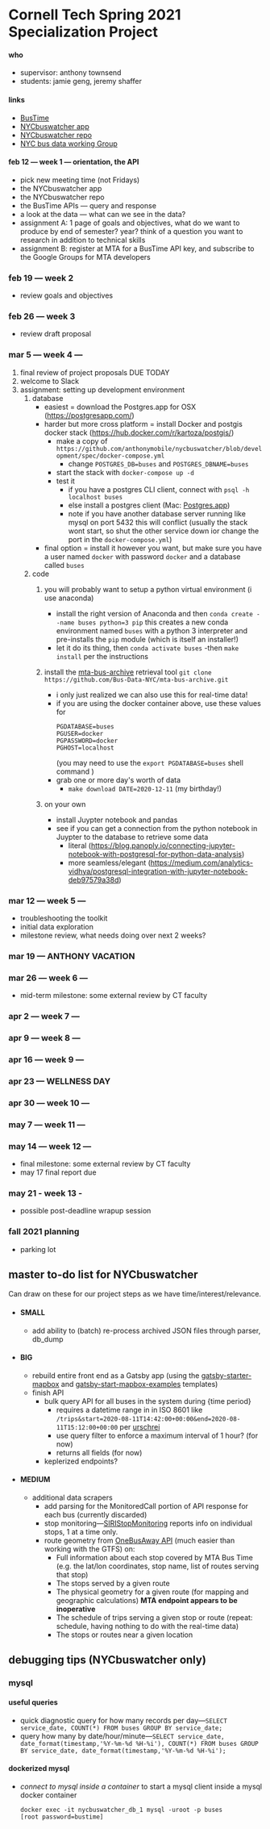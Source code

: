 # Cornell Tech Spring 2021 Specialization Project

#### who
- supervisor: anthony townsend
- students: jamie geng, jeremy shaffer

#### links
- [BusTime](https://bustime.mta.info/wiki/Developers/SIRIIntro)
- [NYCbuswatcher app](http://nyc.buswatcher.org)
- [NYCbuswatcher repo](https://github.com/anthonymobile/nycbuswatcher)
- [NYC bus data working Group](https://github.com/Bus-Data-NY)

#### feb 12 — week 1 — orientation, the API
- pick new meeting time (not Fridays)
- the NYCbuswatcher app
- the NYCbuswatcher repo
- the BusTime APIs — query and response
- a look at the data — what can we see in the data?
- assignment A: 1 page of goals and objectives, what do we want to produce by end of semester? year? think of a question you want to research in addition to technical skills
- assignment B: register at MTA for a BusTime API key, and subscribe to the Google Groups for MTA developers
 
### feb 19 — week 2
- review goals and objectives

### feb 26 — week 3
- review draft proposal

### mar 5 — week 4 — 

1. final review of project proposals DUE TODAY
2. welcome to Slack
3. assignment: setting up development environment
    1.  database
        - easiest = download the Postgres.app for OSX (https://postgresapp.com/) 
        - harder but more cross platform = install Docker and postgis docker stack (https://hub.docker.com/r/kartoza/postgis/)
            - make a copy of `https://github.com/anthonymobile/nycbuswatcher/blob/development/spec/docker-compose.yml`
                - change `POSTGRES_DB=buses` and `POSTGRES_DBNAME=buses`
            - start the stack with `docker-compose up -d `
            - test it
                - if you have a postgres CLI client, connect with `psql -h localhost buses`
                - else install a postgres client (Mac: [Postgres.app](https://postgresapp.com/))
                - note if you have another database server running like mysql on port 5432 this will conflict (usually the stack wont start, so shut the other service down ior change the port in the `docker-compose.yml`)
        - final option = install it however you want, but make sure you have a user named `docker` with password `docker` and a database called `buses`
    2. code
        1. you will probably want to setup a python virtual environment (i use anaconda)
            - install the right version of Anaconda and then
            ```conda create --name buses python=3 pip``` this creates a new conda environment named `buses` with a python 3 interpreter and pre-installs the `pip` module (which is itself an installer!)
            - let it do its thing, then
            ```conda activate buses```
            -then `make install` per the instructions
            
        2. install the [mta-bus-archive](https://github.com/Bus-Data-NYC/mta-bus-archive) retrieval tool
        ```git clone https://github.com/Bus-Data-NYC/mta-bus-archive.git```
            - i only just realized we can also use this for real-time data!
            - if you are using the docker container above, use these values for  
                ```
                PGDATABASE=buses
                PGUSER=docker
                PGPASSWORD=docker
                PGHOST=localhost
                ```
                (you may need to use the `export PGDATABASE=buses` shell command )
            - grab one or more day's worth of data
                - `make download DATE=2020-12-11` (my birthday!)
        3. on your own
            - install Juypter notebook and pandas
            - see if you can get a connection from the python notebook in Juypter to the database to retrieve some data
                - literal (https://blog.panoply.io/connecting-jupyter-notebook-with-postgresql-for-python-data-analysis)
                - more seamless/elegant (https://medium.com/analytics-vidhya/postgresql-integration-with-jupyter-notebook-deb97579a38d)
            


### mar 12 — week 5 — 
- troubleshooting the toolkit
- initial data exploration
- milestone review, what needs doing over next 2 weeks?

### mar 19 — ANTHONY VACATION

### mar 26 — week 6 — 
- mid-term milestone: some external review by CT faculty

### apr 2 — week 7 — 
### apr 9 — week 8 — 
### apr 16 — week 9 — 
### apr 23 — WELLNESS DAY 
### apr 30 — week 10 — 
### may 7 — week 11 — 
### may 14 — week 12 — 
- final milestone: some external review by CT faculty
- may 17 final report due
### may 21 - week 13 -
- possible post-deadline wrapup session

### fall 2021 planning
- parking lot


## master to-do list for NYCbuswatcher 
Can draw on these for our project steps as we have time/interest/relevance.

- #### SMALL
    - add ability to (batch) re-process archived JSON files through parser, db_dump

- #### BIG
    - rebuild entire front end as a Gatsby app (using the [gatsby-starter-mapbox](https://github.com/anthonymobile/gatsby-starter-mapbox) and [gatsby-start-mapbox-examples](https://github.com/astridx/gatsby-starter-mapbox-examples) templates)
    - finish API
        - bulk query API for all buses in the system during {time period}
            - requires a datetime range in in ISO 8601 like `/trips&start=2020-08-11T14:42:00+00:00&end=2020-08-11T15:12:00+00:00` per [urschrei](https://twitter.com/urschrei/status/1309473665789165569)
            - use query filter to enforce a maximum interval of 1 hour? (for now)
            - returns all fields (for now)
        - keplerized endpoints?

- #### MEDIUM
    - additional data scrapers
        - add parsing for the MonitoredCall portion of API response for each bus (currently discarded)
        - stop monitoring—[SIRIStopMonitoring](http://bustime.mta.info/wiki/Developers/SIRIStopMonitoring) reports info on individual stops, 1 at a time only.
        - route geometry from [OneBusAway API](http://bustime.mta.info/wiki/Developers/OneBusAwayRESTfulAPI) (much easier than working with the GTFS) on:
            - Full information about each stop covered by MTA Bus Time (e.g. the lat/lon coordinates, stop name, list of routes serving that stop)
            - The stops served by a given route
            - The physical geometry for a given route (for mapping and geographic calculations) **MTA endpoint appears to be inoperative**
            - The schedule of trips serving a given stop or route (repeat: schedule, having nothing to do with the real-time data)
            - The stops or routes near a given location


## debugging tips (NYCbuswatcher only)

### mysql

#### useful queries
- quick diagnostic query for how many records per day—`SELECT service_date, COUNT(*) FROM buses GROUP BY service_date;`
- query how many by date/hour/minute—`SELECT service_date, date_format(timestamp,'%Y-%m-%d %H-%i'), COUNT(*) FROM buses GROUP BY service_date, date_format(timestamp,'%Y-%m-%d %H-%i');`

#### dockerized mysql

- *connect to mysql inside a container* to start a mysql client inside a mysql docker container
    ```
    docker exec -it nycbuswatcher_db_1 mysql -uroot -p buses
    [root password=bustime]
    ```


